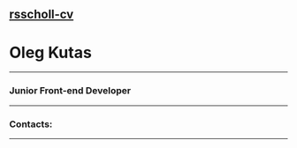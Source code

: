 [rsscholl-cv](https://justpr0ger.github.io/rsschool-cv/)
---
# Oleg Kutas
---
### Junior Front-end Developer
---
### Contacts:
---

